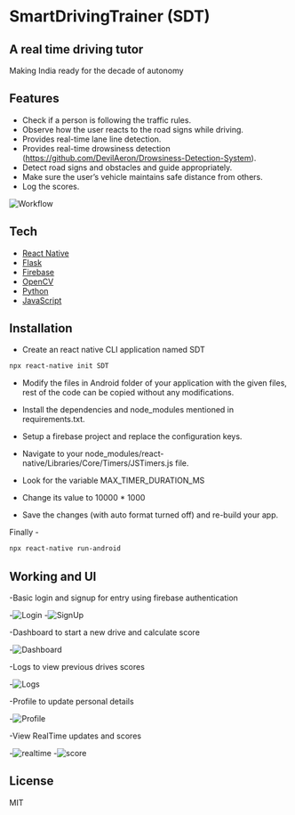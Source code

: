 # SmartDrivingTrainer (SDT)
## A real time driving tutor

Making India ready for the decade of autonomy


## Features

- Check if a person is following the traffic rules.
- Observe how the user reacts to the road signs while driving.
- Provides real-time lane line detection.
- Provides real-time drowsiness detection (https://github.com/DevilAeron/Drowsiness-Detection-System).
- Detect road signs and obstacles and guide appropriately.
- Make sure the user’s vehicle maintains safe distance from others.
- Log the scores.

![Workflow](https://github.com/DevilAeron/SmartDrivingTrainer/blob/main/Themes/workflow.jpeg?raw=true)


## Tech
- [React Native](https://reactnative.dev/)
- [Flask](https://flask.palletsprojects.com/en/2.0.x/)
- [Firebase](https://firebase.google.com/)
- [OpenCV](https://opencv.org/)
- [Python](https://www.python.org/)
- [JavaScript](https://www.javascript.com/)


## Installation

- Create an react native CLI application named SDT
```sh
npx react-native init SDT
```

- Modify the files in Android folder of your application with the given files, rest of the code can be copied without any modifications.

- Install the dependencies and node_modules mentioned in requirements.txt.
- Setup a firebase project and replace the configuration keys.

- Navigate to your node_modules/react-native/Libraries/Core/Timers/JSTimers.js file.
- Look for the variable MAX_TIMER_DURATION_MS
- Change its value to 10000 * 1000
- Save the changes (with auto format turned off) and re-build your app.

Finally -
```sh
npx react-native run-android
```

## Working and UI

-Basic login and signup for entry using firebase authentication


-![Login](https://github.com/DevilAeron/SmartDrivingTrainer/blob/main/Themes/login.png?raw=true) -![SignUp](https://github.com/DevilAeron/SmartDrivingTrainer/blob/main/Themes/signup.png?raw=true)


-Dashboard to start a new drive and calculate score


-![Dashboard](https://github.com/DevilAeron/SmartDrivingTrainer/blob/main/Themes/dashboard.png?raw=true)


-Logs to view previous drives scores


-![Logs](https://github.com/DevilAeron/SmartDrivingTrainer/blob/main/Themes/logs2.png?raw=true)


-Profile to update personal details


-![Profile](https://github.com/DevilAeron/SmartDrivingTrainer/blob/main/Themes/profile.png?raw=true)


-View RealTime updates and scores


-![realtime](https://github.com/DevilAeron/SmartDrivingTrainer/blob/main/Themes/realtime.png?raw=true) -![score](https://github.com/DevilAeron/SmartDrivingTrainer/blob/main/Themes/score.png?raw=true)

## License

MIT
